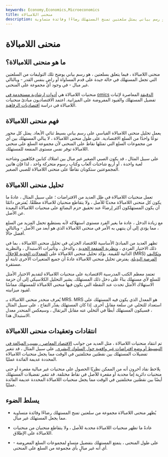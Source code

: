 ```yaml
---
keywords: Economy,Economics,Microeconomics
title: منحنى اللامبالاة
description: منحنى اللامبالاة هو رسم بياني يمثل سلعتين تمنح المستهلك رضاءًا وفائدة متساوية.
---
```


# منحنى اللامبالاة
## ما هو منحنى اللامبالاة؟

منحنى اللامبالاة ، فيما يتعلق بسلعتين ، هو رسم بياني يوضح تلك التوليفات من السلعتين التي تجعل المستهلك في حالة جيدة على قدم المساواة أو راضٍ بنفس القدر - وبالتالي غير مبال - في وجود أي مجموعة على المنحنى.

منحنيات اللامبالاة هي [أدوات إرشادية مستخدمة في](/heuristics) [omics](/microeconomics) [الدقيقة](/microeconomics) المعاصرة لإثبات تفضيل المستهلك والقيود المفروضة على الميزانية. اعتمد الاقتصاديون مبادئ منحنيات اللامبالاة في دراسة [اقتصاديات الرفاهية](/welfare_economics).

## فهم منحنى اللامبالاة

يعمل تحليل منحنى اللامبالاة القياسي على رسم بياني بسيط ثنائي الأبعاد. يمثل كل محور نوعًا واحدًا من السلع الاقتصادية. على طول منحنى اللامبالاة ، لا يبالي المستهلك بين أي من مجموعات السلع التي تمثلها نقاط على المنحنى لأن مجموعة السلع على منحنى اللامبالاة توفر نفس مستوى المنفعة للمستهلك.

على سبيل المثال ، قد يكون الصبي الصغير غير مبال بين امتلاك كتابين فكاهيين وشاحنة لعبة واحدة ، أو أربع شاحنات ألعاب وكتاب رسوم متحركة واحد ، لذا فإن هاتين المجموعتين ستكونان نقاطًا على منحنى اللامبالاة للصبي الصغير.

## تحليل منحنى اللامبالاة

تعمل منحنيات اللامبالاة في ظل العديد من الافتراضات ؛ على سبيل المثال ، عادةً ما يكون كل منحنى اللامبالاة محدبًا للأصل ، ولا يتقاطع منحنيان للامبالاة مطلقًا. يُفترض دائمًا أن يكون المستهلكون أكثر إرضاءً عند تحقيق حزم البضائع على منحنيات اللامبالاة البعيدة عن الأصل.

مع زيادة الدخل ، عادة ما يغير الفرد مستوى استهلاكه لأنه يستطيع تحمل المزيد من السلع ، مما يؤدي إلى أن ينتهي به الأمر في منحنى اللامبالاة الذي هو أبعد من الأصل - وبالتالي أفضل حالًا.

تظهر العديد من المبادئ الأساسية للاقتصاد الجزئي في تحليل منحنى اللامبالاة ، بما في ذلك الاختيار الفردي ، [ونظرية المنفعة الحدية](/marginalutility) ، والدخل ، وتأثيرات الاستبدال ، والنظرية الذاتية للقيمة. يؤكد تحليل منحنى اللامبالاة على [المعدلات الحدية للإحلال](/marginal_rate_substitution) (MRS) [وتكاليف الفرصة البديلة](/opportunitycost). يفترض تحليل منحنى اللامبالاة عادةً أن جميع المتغيرات الأخرى ثابتة أو مستقرة.

تعتمد معظم الكتب المدرسية الاقتصادية على منحنيات اللامبالاة لتقديم الاختيار الأمثل للسلع لأي مستهلك بناءً على دخل ذلك المستهلك. يشير التحليل الكلاسيكي إلى أن حزمة الاستهلاك الأمثل تحدث عند النقطة التي يكون فيها منحنى اللامبالاة للمستهلك مماسًا لقيود ميزانيته.

يُعرف منحدر منحنى اللامبالاة بـ MRS. MRS هو المعدل الذي يكون فيه المستهلك على استعداد للتخلي عن سلعة مقابل أخرى. إذا كان المستهلك يقدّر التفاح ، على سبيل المثال ، فسيكون المستهلك أبطأ في التخلي عنه مقابل البرتقال ، وسيعكس المنحدر معدل الاستبدال هذا.

## انتقادات وتعقيدات منحنى اللامبالاة

تم انتقاد منحنيات اللامبالاة ، مثل العديد من جوانب [الاقتصاد المعاصر ، بسبب المبالغة في التبسيط أو وضع افتراضات غير واقعية حول السلوك البشري.](/economics) على سبيل المثال ، قد تتغير تفضيلات المستهلك بين نقطتين مختلفتين في الوقت مما يجعل منحنيات اللامبالاة المحددة عديمة الفائدة عمليًا.

يلاحظ نقاد آخرون أنه من الممكن نظريًا الحصول على منحنيات غير مبالية مقعرة أو حتى منحنيات دائرية إما محدبة أو مقعرة للأصل في نقاط مختلفة. قد تتغير تفضيلات المستهلك أيضًا بين نقطتين مختلفتين في الوقت مما يجعل منحنيات اللامبالاة المحددة عديمة الفائدة عمليًا.

## يسلط الضوء

- يُظهر منحنى اللامبالاة مجموعة من سلعتين تمنح المستهلك رضاءًا وفائدة متساوية مما يجعل المستهلك غير مبال.

- عادةً ما تظهر منحنيات اللامبالاة محدبة للأصل ، ولا يتقاطع منحنيان من منحنيات اللامبالاة على الإطلاق.

- على طول المنحنى ، يتمتع المستهلك بتفضيل متساوٍ لمجموعات السلع المعروضة - أي أنه غير مبالٍ بأي مجموعة من السلع على المنحنى.

